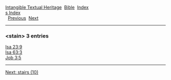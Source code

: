 [Intangible Textual Heritage](../../index)  [Bible](../index) 
[Index](index)   
[s Index](_s_)  
  [Previous](c10857)  [Next](c10859) 

------------------------------------------------------------------------

### &lt;stain&gt; 3 entries

[Isa 23:9](../kjv/isa023.htm#009)  
[Isa 63:3](../kjv/isa063.htm#003)  
[Job 3:5](../kjv/job003.htm#005)  

------------------------------------------------------------------------

[Next: stairs (10)](c10859)

